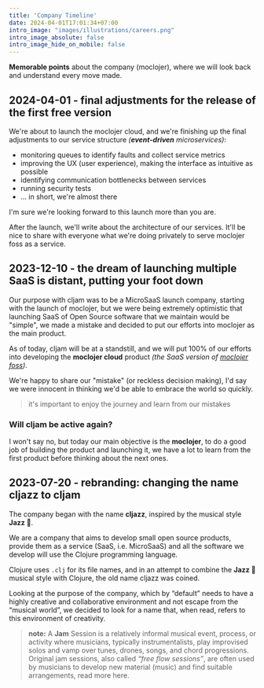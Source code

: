 ```yaml
---
title: 'Company Timeline'
date: 2024-04-01T17:01:34+07:00
intro_image: "images/illustrations/careers.png"
intro_image_absolute: false
intro_image_hide_on_mobile: false
---
```


**Memorable points** about the company (moclojer), where we will look back and understand every move made.

## 2024-04-01 - final adjustments for the release of the first free version

We're about to launch the moclojer cloud, and we're finishing up the final adjustments to our service structure *(**event-driven** microservices)*:

* monitoring queues to identify faults and collect service metrics
* improving the UX (user experience), making the interface as intuitive as possible
* identifying communication bottlenecks between services
* running security tests
* ... in short, we're almost there

I'm sure we're looking forward to this launch more than you are.

After the launch, we'll write about the architecture of our services. It'll be nice to share with everyone what we're doing privately to serve moclojer foss as a service.

## 2023-12-10 - the dream of launching multiple SaaS is distant, putting your foot down

Our purpose with cljam was to be a MicroSaaS launch company, starting with the launch of moclojer, but we were being extremely optimistic that launching SaaS of Open Source software that we maintain would be "simple", we made a mistake and decided to put our efforts into moclojer as the main product.

As of today, cljam will be at a standstill, and we will put 100% of our efforts into developing the **moclojer cloud** product *(the SaaS version of [moclojer foss](https://github.com/moclojer/moclojer))*.

We're happy to share our "mistake" (or reckless decision making), I'd say we were innocent in thinking we'd be able to embrace the world so quickly.

> it's important to enjoy the journey and learn from our mistakes

### Will cljam be active again?

I won't say no, but today our main objective is the **moclojer**, to do a good job of building the product and launching it, we have a lot to learn from the first product before thinking about the next ones.

## 2023-07-20 - rebranding: changing the name cljazz to cljam

The company began with the name **cljazz**, inspired by the musical style **Jazz 🎷**.

We are a company that aims to develop small open source products, provide them as a service (SaaS, i.e. MicroSaaS) and all the software we develop will use the Clojure programming language.

Clojure uses `.clj` for its file names, and in an attempt to combine the **Jazz 🎷** musical style with Clojure, the old name cljazz was coined.

Looking at the purpose of the company, which by “default” needs to have a highly creative and collaborative environment and not escape from the “musical world”, we decided to look for a name that, when read, refers to this environment of creativity.

> **note:** A **Jam** Session is a relatively informal musical event, process, or activity where musicians, typically instrumentalists, play improvised solos and vamp over tunes, drones, songs, and chord progressions. Original jam sessions, also called *“free flow sessions”*, are often used by musicians to develop new material (music) and find suitable arrangements, read more here.
